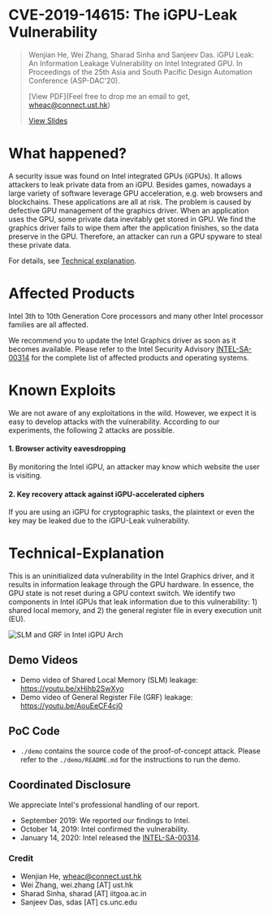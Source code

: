 CVE-2019-14615: The iGPU-Leak Vulnerability
========

> Wenjian He, Wei Zhang, Sharad Sinha and Sanjeev Das. iGPU Leak: An Information Leakage Vulnerability on Intel Integrated GPU. In Proceedings of the 25th Asia and South Pacific Design Automation Conference (ASP-DAC'20).
> 
> [View PDF](Feel free to drop me an email to get, wheac@connect.ust.hk)
>
> [View Slides](https://github.com/HE-Wenjian/iGPU-Leak/blob/master/iGPU-Leak_Slides.pdf)


# What happened?

A security issue was found on Intel integrated GPUs (iGPUs).
It allows attackers to leak private data from an iGPU.
Besides games, nowadays a large variety of software leverage GPU acceleration, e.g. web browsers and blockchains.
These applications are all at risk.
The problem is caused by defective GPU management of the graphics driver.
When an application uses the GPU, some private data inevitably get stored in GPU.
We find the graphics driver fails to wipe them after the application finishes, so the data preserve in the GPU.
Therefore, an attacker can run a GPU spyware to steal these private data.


For details, see [Technical explanation](#Technical-Explanation).

# Affected Products

Intel 3th to 10th Generation Core processors and many other Intel processor families are all affected. 

We recommend you to update the Intel Graphics driver as soon as it becomes available. Please refer to the Intel Security Advisory [INTEL-SA-00314](https://www.intel.com/content/www/us/en/security-center/advisory/intel-sa-00314.html) for the complete list of affected products and operating systems.

# Known Exploits

We are not aware of any exploitations in the wild.
However, we expect it is easy to develop attacks with the vulnerability.
According to our experiments, the following 2 attacks are possible. 

#### 1. Browser activity eavesdropping

By monitoring the Intel iGPU, an attacker may know which website the user is visiting.

#### 2. Key recovery attack against iGPU-accelerated ciphers

If you are using an iGPU for cryptographic tasks, the plaintext or even the key may be leaked due to the iGPU-Leak vulnerability.


# Technical-Explanation

This is an uninitialized data vulnerability in the Intel Graphics driver, and it results in information leakage through the GPU hardware.
In essence, the GPU state is not reset during a GPU context switch. 
We identify two components in Intel iGPUs that leak information due to this vulnerability: 1) shared local memory, and 2) the general register file in every execution unit (EU).

![SLM and GRF in Intel iGPU Arch](https://github.com/HE-Wenjian/iGPU-Leak/raw/pic/gpu_arch.png)

## Demo Videos

* Demo video of Shared Local Memory (SLM) leakage: https://youtu.be/xHihb2SwXyo
* Demo video of General Register File (GRF) leakage: https://youtu.be/AouEeCF4cj0


## PoC Code

* `./demo` contains the source code of the proof-of-concept attack. Please refer to the `./demo/README.md` for the instructions to run the demo.


## Coordinated Disclosure

We appreciate Intel's professional handling of our report.

* September 2019: We reported our findings to Intel.
* October 14, 2019: Intel confirmed the vulnerability.
* January 14, 2020: Intel released the [INTEL-SA-00314](https://www.intel.com/content/www/us/en/security-center/advisory/intel-sa-00314.html).

### Credit
* Wenjian He, wheac@connect.ust.hk
* Wei Zhang, wei.zhang [AT] ust.hk
* Sharad Sinha, sharad [AT] iitgoa.ac.in
* Sanjeev Das, sdas [AT] cs.unc.edu

